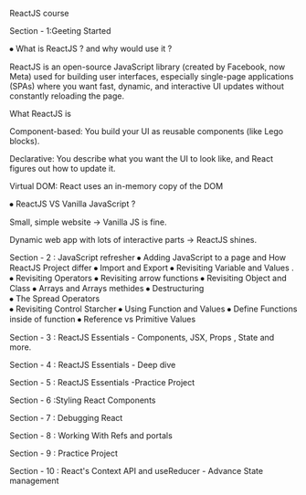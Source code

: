 ReactJS course

Section - 1:Geeting Started 

⦁	What is ReactJS ? and why would use it ?

ReactJS is an open-source JavaScript library (created by Facebook, now Meta) used for building user interfaces, especially single-page applications (SPAs) where you want fast, dynamic, and interactive UI updates without constantly reloading the page.

What ReactJS is

Component-based: You build your UI as reusable components (like Lego blocks).

Declarative: You describe what you want the UI to look like, and React figures out how to update it.

Virtual DOM: React uses an in-memory copy of the DOM


⦁	ReactJS VS Vanilla JavaScript ?

Small, simple website → Vanilla JS is fine.

Dynamic web app with lots of interactive parts → ReactJS shines.

Section - 2 : JavaScript  refresher 
⦁	Adding JavaScript to a page and How ReactJS Project differ 
⦁	Import and Export 
⦁	Revisiting Variable and Values .
⦁	Revisiting Operators
⦁	Revisiting arrow functions 
⦁	Revisiting Object and Class
⦁	Arrays and Arrays methides
⦁	Destructuring  
⦁	The Spread Operators   
⦁	Revisiting Control Starcher
⦁	Using Function and Values 
⦁	Define Functions inside of function 
⦁	Reference vs Primitive Values     

Section - 3 : ReactJS  Essentials - Components, JSX, Props , State and more.


Section - 4 : ReactJS  Essentials - Deep dive 

Section - 5 : ReactJS  Essentials -Practice Project 

Section - 6 :Styling React Components 

Section - 7 : Debugging React  

Section - 8 : Working With Refs and portals 

Section - 9 : Practice Project

Section - 10 : React's Context API and useReducer - Advance State management  
